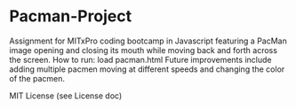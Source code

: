 # Pacman-Project
Assignment for MITxPro coding bootcamp in Javascript featuring a PacMan image opening and closing its mouth while moving back and forth across the screen.
How to run: load pacman.html
Future improvements include adding multiple pacmen moving at different speeds and changing the color of the pacmen.

MIT License (see License doc)

